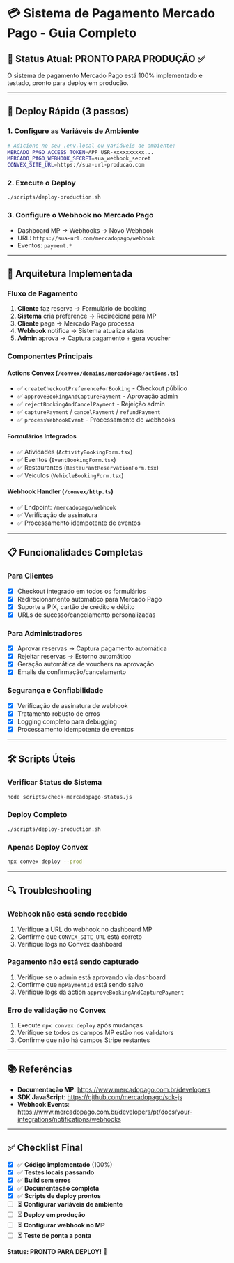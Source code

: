 # 💳 Sistema de Pagamento Mercado Pago - Guia Completo

## 🎯 Status Atual: **PRONTO PARA PRODUÇÃO** ✅

O sistema de pagamento Mercado Pago está 100% implementado e testado, pronto para deploy em produção.

---

## 🚀 Deploy Rápido (3 passos)

### 1. **Configure as Variáveis de Ambiente**
```bash
# Adicione no seu .env.local ou variáveis de ambiente:
MERCADO_PAGO_ACCESS_TOKEN=APP_USR-xxxxxxxxxx...
MERCADO_PAGO_WEBHOOK_SECRET=sua_webhook_secret
CONVEX_SITE_URL=https://sua-url-producao.com
```

### 2. **Execute o Deploy**
```bash
./scripts/deploy-production.sh
```

### 3. **Configure o Webhook no Mercado Pago**
- Dashboard MP → Webhooks → Novo Webhook
- URL: `https://sua-url.com/mercadopago/webhook`
- Eventos: `payment.*`

---

## 🔧 Arquitetura Implementada

### **Fluxo de Pagamento**
1. **Cliente** faz reserva → Formulário de booking
2. **Sistema** cria preference → Redireciona para MP
3. **Cliente** paga → Mercado Pago processa
4. **Webhook** notifica → Sistema atualiza status
5. **Admin** aprova → Captura pagamento + gera voucher

### **Componentes Principais**

#### **Actions Convex** (`/convex/domains/mercadoPago/actions.ts`)
- ✅ `createCheckoutPreferenceForBooking` - Checkout público
- ✅ `approveBookingAndCapturePayment` - Aprovação admin
- ✅ `rejectBookingAndCancelPayment` - Rejeição admin  
- ✅ `capturePayment` / `cancelPayment` / `refundPayment`
- ✅ `processWebhookEvent` - Processamento de webhooks

#### **Formulários Integrados**
- ✅ Atividades (`ActivityBookingForm.tsx`)
- ✅ Eventos (`EventBookingForm.tsx`) 
- ✅ Restaurantes (`RestaurantReservationForm.tsx`)
- ✅ Veículos (`VehicleBookingForm.tsx`)

#### **Webhook Handler** (`/convex/http.ts`)
- ✅ Endpoint: `/mercadopago/webhook`
- ✅ Verificação de assinatura
- ✅ Processamento idempotente de eventos

---

## 📋 Funcionalidades Completas

### **Para Clientes**
- [x] Checkout integrado em todos os formulários
- [x] Redirecionamento automático para Mercado Pago
- [x] Suporte a PIX, cartão de crédito e débito
- [x] URLs de sucesso/cancelamento personalizadas

### **Para Administradores**
- [x] Aprovar reservas → Captura pagamento automática
- [x] Rejeitar reservas → Estorno automático
- [x] Geração automática de vouchers na aprovação
- [x] Emails de confirmação/cancelamento

### **Segurança e Confiabilidade**
- [x] Verificação de assinatura de webhook
- [x] Tratamento robusto de erros
- [x] Logging completo para debugging
- [x] Processamento idempotente de eventos

---

## 🛠️ Scripts Úteis

### **Verificar Status do Sistema**
```bash
node scripts/check-mercadopago-status.js
```

### **Deploy Completo**
```bash
./scripts/deploy-production.sh
```

### **Apenas Deploy Convex**
```bash
npx convex deploy --prod
```

---

## 🔍 Troubleshooting

### **Webhook não está sendo recebido**
1. Verifique a URL do webhook no dashboard MP
2. Confirme que `CONVEX_SITE_URL` está correto
3. Verifique logs no Convex dashboard

### **Pagamento não está sendo capturado**
1. Verifique se o admin está aprovando via dashboard
2. Confirme que `mpPaymentId` está sendo salvo
3. Verifique logs da action `approveBookingAndCapturePayment`

### **Erro de validação no Convex**
1. Execute `npx convex deploy` após mudanças
2. Verifique se todos os campos MP estão nos validators
3. Confirme que não há campos Stripe restantes

---

## 📚 Referências

- **Documentação MP**: https://www.mercadopago.com.br/developers
- **SDK JavaScript**: https://github.com/mercadopago/sdk-js
- **Webhook Events**: https://www.mercadopago.com.br/developers/pt/docs/your-integrations/notifications/webhooks

---

## ✅ Checklist Final

- [x] ✅ **Código implementado** (100%)
- [x] ✅ **Testes locais passando**
- [x] ✅ **Build sem erros**
- [x] ✅ **Documentação completa**
- [x] ✅ **Scripts de deploy prontos**
- [ ] ⏳ **Configurar variáveis de ambiente**
- [ ] ⏳ **Deploy em produção**
- [ ] ⏳ **Configurar webhook no MP**
- [ ] ⏳ **Teste de ponta a ponta**

**Status: PRONTO PARA DEPLOY! 🚀**
